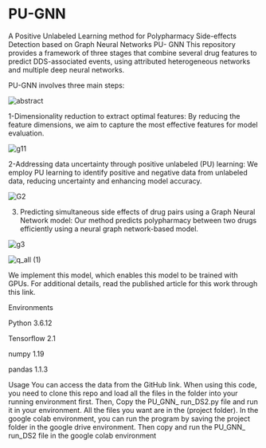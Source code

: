# PU-GNN
A Positive Unlabeled Learning method for Polypharmacy Side-effects Detection based on Graph Neural Networks
PU- GNN
This repository provides a framework of three stages that combine several drug features to predict DDS-associated events, using attributed heterogeneous networks and multiple deep neural networks. 

 PU-GNN involves three main steps: 


![abstract](https://github.com/abedin-keshavarz234/PU_GNN/assets/76855169/c9fae299-6ab0-4b99-aaa5-7dc8194d493f)



1-Dimensionality reduction to extract optimal features: By reducing the feature dimensions, we aim to capture the most effective features for model evaluation. 

![g11](https://github.com/abedin-keshavarz234/PU_GNN/assets/76855169/a140b402-84d8-4503-a35f-92565236b895)


2-Addressing data uncertainty through positive unlabeled (PU) learning: We employ PU learning to identify positive and negative data from unlabeled data, reducing uncertainty and enhancing model accuracy. 

![G2](https://github.com/abedin-keshavarz234/PU_GNN/assets/76855169/c38859f7-6f35-408e-a7c0-c3ae346f4a49)

3. Predicting simultaneous side effects of drug pairs using a Graph Neural Network model: Our method predicts polypharmacy between two drugs efficiently using a neural graph network-based model.

![g3](https://github.com/abedin-keshavarz234/PU_GNN/assets/76855169/68bc2c12-d2b2-4142-afea-7e74008ad504)


![q_all (1)](https://github.com/abedin-keshavarz234/PU_GNN/assets/76855169/5672f390-7b96-4e5e-b7f7-b00d5ca78ec0)


 We implement this model, which enables this model to be trained with GPUs. For additional details, read the published article for this work through this link.

Environments

Python 3.6.12 

Tensorflow 2.1

numpy 1.19

pandas 1.1.3

Usage
 You can access the data from the GitHub link. When using this code, you need to clone this repo and load all the files in the folder into your running environment first. Then, Copy the PU_GNN_ run_DS2.py file and run it in your environment. All the files you want are in the (project folder).
In the google colab environment, you can run the program by saving the project folder in the google drive environment.
Then copy and run the PU_GNN_ run_DS2 file in the google colab environment

